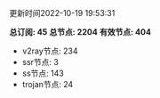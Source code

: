 更新时间2022-10-19 19:53:31

**总订阅: 45**
**总节点: 2204**
**有效节点: 404**
- v2ray节点: 234
- ssr节点: 3
- ss节点: 143
- trojan节点: 24
